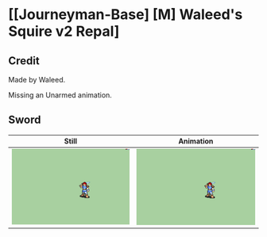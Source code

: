 # [\[Journeyman-Base\] \[M\] Waleed's Squire v2 Repal]

## Credit

Made by Waleed.

Missing an Unarmed animation.
	
## Sword

| Still | Animation |
| :---: | :-------: |
| ![Sword still](./Sword_000.png) | ![Sword animation](./Sword.gif) |
